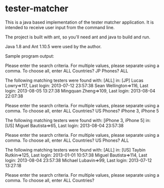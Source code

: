 # tester-matcher


This is a java based implementation of the tester matcher application. It is intended to receive user input from the command line.

The project is built with ant, so you'll need ant and java to build and run.

Java 1.8 and Ant 1.10.5 were used by the author.


Sample program output: 

Please enter the search criteria. For multiple values, please separate using a comma. To choose all, enter ALL
Countries?
JP
Phones?
ALL

The following matching testers were found with: [ALL] in: [JP]
Lucas Lowry=>117, Last login: 2013-07-12 23:57:38
Sean Wellington=>116, Last login: 2013-08-05 13:27:38
Mingquan Zheng=>109, Last login: 2013-08-04 22:07:38

Please enter the search criteria. For multiple values, please separate using a comma. To choose all, enter ALL
Countries?
US
Phones?
iPhone 3, iPhone 5

The following matching testers were found with: [iPhone 3, iPhone 5] in: [US]
Miguel Bautista=>65, Last login: 2013-08-04 23:57:38

Please enter the search criteria. For multiple values, please separate using a comma. To choose all, enter ALL
Countries?
US
Phones?
ALL

The following matching testers were found with: [ALL] in: [US]
Taybin Rutkin=>125, Last login: 2013-01-01 10:57:38
Miguel Bautista=>114, Last login: 2013-08-04 23:57:38
Michael Lubavin=>99, Last login: 2013-07-12 13:27:18

Please enter the search criteria. For multiple values, please separate using a comma. To choose all, enter ALL
Countries?
